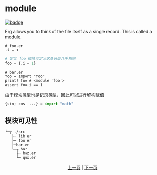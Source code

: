 # module

[![badge](https://img.shields.io/endpoint.svg?url=https%3A%2F%2Fgezf7g7pd5.execute-api.ap-northeast-1.amazonaws.com%2Fdefault%2Fsource_up_to_date%3Fowner%3Derg-lang%26repos%3Derg%26ref%3Dmain%26path%3Ddoc/EN/syntax/24_module.md%26commit_hash%3D06f8edc9e2c0cee34f6396fd7c64ec834ffb5352)](https://gezf7g7pd5.execute-api.ap-northeast-1.amazonaws.com/default/source_up_to_date?owner=erg-lang&repos=erg&ref=main&path=doc/EN/syntax/24_module.md&commit_hash=06f8edc9e2c0cee34f6396fd7c64ec834ffb5352)

Erg allows you to think of the file itself as a single record. This is called a module.

```python: foo.er
# foo.er
.i = 1
```

```python
# 定义 foo 模块与定义这条记录几乎相同
foo = {.i = 1}
```

```python: bar.er
# bar.er
foo = import "foo"
print! foo # <module 'foo'>
assert foo.i == 1
```

由于模块类型也是记录类型，因此可以进行解构赋值

```python
{sin; cos; ...} = import "math"
```

## 模块可见性

```console
└─┬ ./src
   ├─ lib.er
   ├─ foo.er
   ├─bar.er
   └─┬ bar
     ├─ baz.er
     └─ qux.er
```

<p align='center'>
     <a href='./23_closure.md'>上一页</a> | <a href='./25_object_system.md'>下一页</a>
</p>